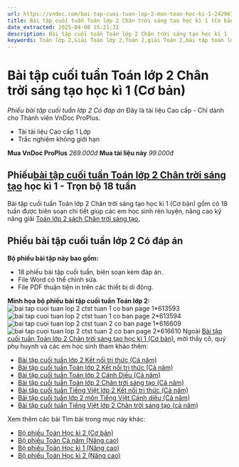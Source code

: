 ```yaml
---
url: https://vndoc.com/bai-tap-cuoi-tuan-lop-2-mon-toan-hoc-ki-1-242967
title: Bài tập cuối tuần Toán lớp 2 Chân trời sáng tạo học kì 1 (Cơ bản) - Phiếu bài tập cuối tuần lớp 2 Có đáp án - VnDoc.com
date_extracted: 2025-04-08 15:21:31
description: Bài tập cuối tuần Toán lớp 2 Chân trời sáng tạo học kì 1 (Cơ bản) là tài liệu hữu ích cho các em học sinh, phụ huynh và giáo viên lớp 2 tham khảo.
keywords: Toán lớp 2,Giải Toán lớp 2,Toán 2,giải Toán 2,bài tập toán lớp 2,toan lop 2,toán lớp 2 tập 1,toán lớp 2 tập 2,Phiếu bài tập cuối tuần lớp 2 môn Toán,bài tập cuối tuần lớp 2,bài tập cuối tuần lớp 2 môn Toán,Phiếu bài tập cuối tuần môn Toán lớp 2,bài tập cuối tuần môn Toán lớp 2 chân trời sáng tạo,bài tập cuối tuần môn Toán lớp 2 chân trời sáng tạo học kì 1
---
```


# Bài tập cuối tuần Toán lớp 2 Chân trời sáng tạo học kì 1 \(Cơ bản\)
_Phiếu bài tập cuối tuần lớp 2 Có đáp án_
Đây là tài liệu Cao cấp - Chỉ dành cho Thành viên VnDoc ProPlus.
  * Tải tài liệu Cao cấp 1 Lớp
  * Trắc nghiệm không giới hạn

**Mua VnDoc ProPlus** _269.000đ_ **Mua tài liệu này** _99.000đ_
## **Phiếu[bài tập cuối tuần Toán lớp 2 Chân trời sáng tạo](<https://vndoc.com/bai-tap-cuoi-tuan-toan-lop-2-sach-chan-troi>) học kì 1 - Trọn bộ 18 tuần**
Bài tập cuối tuần Toán lớp 2 Chân trời sáng tạo học kì 1 \(Cơ bản\) gồm có 18 tuần được biên soạn chi tiết giúp các em học sinh rèn luyện, nâng cao kỹ năng giải [Toán lớp 2 sách Chân trời sáng tạo.](<https://vndoc.com/toan-lop-2-sach-chan-troi-sang-tao>)
## Phiếu bài tập cuối tuần lớp 2 Có đáp án
**Bộ phiếu bài tập này bao gồm:**
  * 18 phiếu bài tập cuối tuần, biên soạn kèm đáp án.
  * File Word có thể chỉnh sửa.
  * File PDF thuận tiện in trên các thiết bị di động.

**Minh họa bộ phiếu bài tập cuối tuần Toán lớp 2:**
![bai tap cuoi tuan lop 2 ctst tuan 1 co ban page 1*613593](https://i.vdoc.vn/data/image/2024/07/15/bai-tap-cuoi-tuan-lop-2-ctst-tuan-1-co-ban-page-1.jpg)![bai tap cuoi tuan lop 2 ctst tuan 1 co ban page 2*613594](https://i.vdoc.vn/data/image/2024/07/15/bai-tap-cuoi-tuan-lop-2-ctst-tuan-1-co-ban-page-2.jpg)
![bai tap cuoi tuan lop 2 ctst tuan 2 co ban page 1*616609](https://i.vdoc.vn/data/image/2024/07/25/bai-tap-cuoi-tuan-lop-2-ctst-tuan-2-co-ban-page-1.jpg)![bai tap cuoi tuan lop 2 ctst tuan 2 co ban page 2*616610](https://i.vdoc.vn/data/image/2024/07/25/bai-tap-cuoi-tuan-lop-2-ctst-tuan-2-co-ban-page-2.jpg)
Ngoài [Bài tập cuối tuần Toán lớp 2 Chân trời sáng tạo học kì 1 \(Cơ bản\)](<https://vndoc.com/bai-tap-cuoi-tuan-lop-2-mon-toan-hoc-ki-1-242967>), mời thầy cô, quý phụ huynh và các em học sinh tham khảo thêm:
  * [Bài tập cuối tuần lớp 2 Kết nối tri thức \(Cả năm\)](<https://vndoc.com/bai-tap-cuoi-tuan-lop-2-ket-noi-tri-thuc-ca-nam-327097>)
  * [Bài tập cuối tuần Toán lớp 2 Kết nối tri thức \(Cả năm\)](<https://vndoc.com/phieu-bai-tap-cuoi-tuan-mon-toan-lop-2-ca-nam-188940>)
  * [Bài tập cuối tuần Toán lớp 2 Cánh Diều \(Cả năm\)](<https://vndoc.com/bai-tap-cuoi-tuan-toan-lop-2-canh-dieu-ca-nam-328038>)
  * [Bài tập cuối tuần Toán lớp 2 Chân trời sáng tạo \(Cả năm\)](<https://vndoc.com/phieu-bai-tap-cuoi-tuan-lop-2-mon-toan-sach-chan-troi-sang-tao-243340>)
  * [Bài tập cuối tuần Tiếng Việt lớp 2 Kết nối tri thức \(Cả năm\)](<https://vndoc.com/bai-tap-cuoi-tuan-lop-2-mon-tieng-viet-sach-ket-noi-tri-thuc-242940>)
  * [Bài tập cuối tuần lớp 2 môn Tiếng Việt Cánh diều \(Cả năm\)](<https://vndoc.com/phieu-bai-tap-cuoi-tuan-lop-2-mon-tieng-viet-sach-canh-dieu-242985>)
  * [Bài tập cuối tuần Tiếng Việt lớp 2 Chân trời sáng tạo \(cả năm\)](<https://vndoc.com/phieu-bai-tap-cuoi-tuan-lop-2-mon-tieng-viet-chan-troi-sang-tao-243350>)

Xem thêm các bài Tìm bài trong mục này khác:
  * [Bộ phiếu Toán Học kì 2 \(Cơ bản\)](</bai-tap-cuoi-tuan-lop-2-mon-toan-hoc-ki-2-242970>)
  * [Bộ phiếu Toán Cả năm \(Nâng cao\)](</bai-tap-cuoi-tuan-toan-lop-2-nang-cao-chan-troi-sang-tao-ca-nam-332845>)
  * [Bộ phiếu Toán Học kì 1 \(Nâng cao\)](</bai-tap-cuoi-tuan-toan-lop-2-chan-troi-sang-tao-hoc-ki-1-nang-cao-332843>)
  * [Bộ phiếu Toán Học kì 2 \(Nâng cao\)](</bai-tap-cuoi-tuan-toan-lop-2-chan-troi-sang-tao-hoc-ki-2-nang-cao-332840>)

